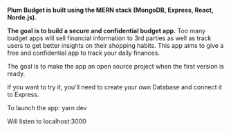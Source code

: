**Plum Budget is built using the MERN stack (MongoDB, Express, React, Norde.js).**

**The goal is to build a secure and confidential budget app.** Too many budget apps will sell financial information to 3rd parties as well as track users to get better insights on their shopping habits. This app aims to give a free and confidential app to track your daily finances.

The goal is to make the app an open source project when the first version is ready.

If you want to try it, you'll need to create your own Database and connect it to Express. 

To launch the app:
yarn dev

Will listen to localhost:3000
